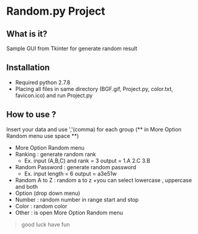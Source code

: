 Random.py Project
=========

What is it?
---------
Sample GUI from Tkinter for generate random result

Installation
---------
+ Required python 2.7.8
+ Placing all files in same directory (BGF.gif, Project.py, color.txt, favicon.ico)
and run Project.py

How to use ?
---------
Insert your data and use ','(comma) for each group
  (** in More Option Random menu use space **)

+ More Option Random menu
 + Ranking : generate random rank
   + Ex. input (A,B,C) and rank = 3  output =  1.A 2.C 3.B
 + Random Password : generate random password
   + Ex. input length = 6 output = a3e51w
 + Random A to Z : random a to z
   +you can select lowercase , uppercase and both
+ Option (drop down menu)
 + Number : random number in range start and stop
 + Color : random color
 + Other : is open More Option Random menu
 
> good luck have fun
